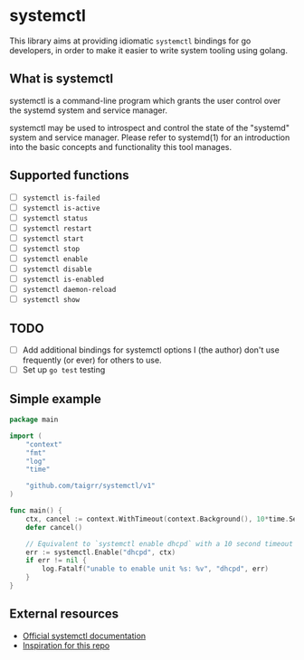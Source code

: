# systemctl

This library aims at providing idiomatic `systemctl` bindings for go developers, in order to make it easier to write system tooling using golang.

## What is systemctl

systemctl  is a command-line program which grants the user control over the systemd system and service manager.

systemctl may be used to introspect and control the state of the "systemd" system and service manager. Please refer to systemd(1) for an introduction into the basic concepts and functionality this tool manages.

## Supported functions

- [ ] `systemctl is-failed`
- [ ] `systemctl is-active`
- [ ] `systemctl status`
- [ ] `systemctl restart`
- [ ] `systemctl start`
- [ ] `systemctl stop`
- [ ] `systemctl enable`
- [ ] `systemctl disable`
- [ ] `systemctl is-enabled`
- [ ] `systemctl daemon-reload`
- [ ] `systemctl show`

## TODO

- [ ] Add additional bindings for systemctl options I (the author) don't use frequently (or ever) for others to use.
- [ ] Set up `go test` testing

## Simple example

```go
package main

import (
    "context"
    "fmt"
    "log"
    "time"

    "github.com/taigrr/systemctl/v1"
)

func main() {
    ctx, cancel := context.WithTimeout(context.Background(), 10*time.Second)
    defer cancel()

    // Equivalent to `systemctl enable dhcpd` with a 10 second timeout
    err := systemctl.Enable("dhcpd", ctx)
    if err != nil {
        log.Fatalf("unable to enable unit %s: %v", "dhcpd", err)
    }
}
```

## External resources

- [Official systemctl documentation](https://www.man7.org/linux/man-pages/man1/systemctl.1.html)
- [Inspiration for this repo](https://github.com/Ullaakut/nmap/)
